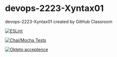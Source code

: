 # devops-2223-Xyntax01

devops-2223-Xyntax01 created by GitHub Classroom

[![ESLint](https://github.com/avans-devops/devops-2223-Xyntax01/actions/workflows/linting.yml/badge.svg)](https://github.com/avans-devops/devops-2223-Xyntax01/actions/workflows/linting.yml)

[![Chai/Mocha Tests](https://github.com/avans-devops/devops-2223-Xyntax01/actions/workflows/testing.yml/badge.svg)](https://github.com/avans-devops/devops-2223-Xyntax01/actions/workflows/testing.yml)

[![Okteto acceptence](https://github.com/avans-devops/devops-2223-Xyntax01/actions/workflows/okteto-acceptance.yml/badge.svg)](https://github.com/avans-devops/devops-2223-Xyntax01/actions/workflows/okteto-acceptance.yml)
